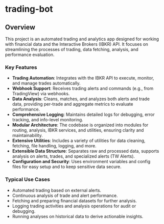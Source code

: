 # trading-bot

## Overview

This project is an automated trading and analytics app designed for working with financial data and the Interactive Brokers (IBKR) API. It
focuses on streamlining the processes of trading, data fetching, analysis, and performance evaluation.

### Key Features

- **Trading Automation**: Integrates with the IBKR API to execute, monitor, and manage trades automatically.
- **Webhook Support**: Receives trading alerts and commands (e.g., from TradingView) via webhooks.
- **Data Analysis**: Cleans, matches, and analyzes both alerts and trade data, providing per-trade and aggregate metrics to evaluate
  performance.
- **Comprehensive Logging**: Maintains detailed logs for debugging, error tracking, and info-level monitoring.
- **Modular Architecture**: The codebase is organized into modules for routing, analysis, IBKR services, and utilities, ensuring clarity and
  maintainability.
- **Extensive Utilities**: Includes a variety of utilities for data cleaning, fetching, file handling, logging, and more.
- **Extensible Data Structure**: Separates raw and processed data, supports analysis on alerts, trades, and specialized alerts (TW Alerts).
- **Configuration and Security**: Uses environment variables and config files for easy setup and to keep sensitive data secure.

### Typical Use Cases

- Automated trading based on external alerts.
- Continuous analysis of trade and alert performance.
- Fetching and preparing financial datasets for further analysis.
- Logging trading activities and analysis operations for audit or debugging.
- Running analyses on historical data to derive actionable insights.
